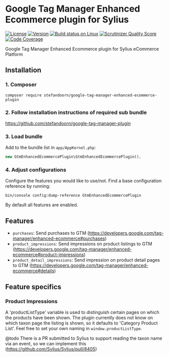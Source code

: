 # Google Tag Manager Enhanced Ecommerce plugin for Sylius 

[![License](https://img.shields.io/packagist/l/stefandoorn/google-tag-manager-enhanced-ecommerce-plugin.svg)](https://packagist.org/packages/stefandoorn/google-tag-manager-enhanced-ecommerce-plugin) [![Version](https://img.shields.io/packagist/v/stefandoorn/google-tag-manager-enhanced-ecommerce-plugin.svg)](https://packagist.org/packages/stefandoorn/google-tag-manager-enhanced-ecommerce-plugin) [![Build status on Linux](https://img.shields.io/travis/stefandoorn/google-tag-manager-enhanced-ecommerce-plugin/master.svg)](http://travis-ci.org/stefandoorn/google-tag-manager-enhanced-ecommerce-plugin) [![Scrutinizer Quality Score](https://img.shields.io/scrutinizer/g/stefandoorn/google-tag-manager-enhanced-ecommerce-plugin.svg)](https://scrutinizer-ci.com/g/stefandoorn/google-tag-manager-enhanced-ecommerce-plugin/) [![Code Coverage](https://scrutinizer-ci.com/g/stefandoorn/google-tag-manager-enhanced-ecommerce-plugin/badges/coverage.png?b=master)](https://scrutinizer-ci.com/g/stefandoorn/google-tag-manager-enhanced-ecommerce-plugin/?branch=master)

Google Tag Manager Enhanced Ecommerce plugin for Sylius eCommerce Platform

## Installation

### 1. Composer

`composer require stefandoorn/google-tag-manager-enhanced-ecommerce-plugin`

### 2. Follow installation instructions of required sub bundle

https://github.com/stefandoorn/google-tag-manager-plugin

### 3. Load bundle

Add to the bundle list in `app/AppKernel.php`:

```php
new GtmEnhancedEcommercePlugin\GtmEnhancedEcommercePlugin(),
```

### 4. Adjust configurations

Configure the features you would like to use/not. Find a base configuration reference by running:

```
bin/console config:dump-reference GtmEnhancedEcommercePlugin
```

By default all features are enabled.

## Features

* `purchases`: Send purchases to GTM (https://developers.google.com/tag-manager/enhanced-ecommerce#purchases)
* `product_impressions`: Send impressions on product listings to GTM (https://developers.google.com/tag-manager/enhanced-ecommerce#product-impressions)
* `product_detail_impressions`: Send impression on product detail pages to GTM (https://developers.google.com/tag-manager/enhanced-ecommerce#details)

## Feature specifics

### Product Impressions

A 'productListType' variable is used to distinguish certain pages on which the products have been shown. The plugin currently does not know on which
taxon page the listing is shown, so it defaults to 'Category Product List'. Feel free to set your own naming in `window.productListType`.

@todo There is a PR submitted to Sylius to support reading the taxon name via an event, so we can implement this (https://github.com/Sylius/Sylius/pull/8405)
